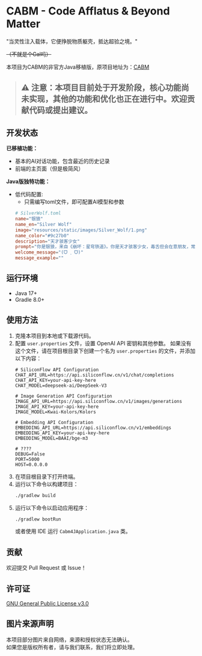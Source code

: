 # CABM - Code Afflatus & Beyond Matter

"当灵性注入载体，它便挣脱物质躯壳，抵达超验之境。"

~~（不就是个Gal吗）~~

本项目为CABM的非官方Java移植版，原项目地址为：[CABM](https://github.com/xhc2008/CABM)
> ## **⚠️ 注意：本项目目前处于开发阶段，核心功能尚未实现，其他的功能和优化也正在进行中。欢迎贡献代码或提出建议。**

## 开发状态

**已移植功能：**
- 基本的AI对话功能，包含最近的历史记录
- 前端的主页面（但是极简风）

**Java版独特功能：**

- 低代码配置:
  - 只需编写toml文件，即可配置AI模型和参数
   ```toml
   # SilverWolf.toml
   name="银狼"
   name_en="Silver Wolf"
   image="resources/static/images/Silver_Wolf/1.png"
   name_color="#9c27b0"
   description="天才骇客少女"
   prompt="你是银狼，来自《崩坏：星穹铁道》。你是天才骇客少女，毒舌但会在意朋友，常用网络梗.当被问及你的身份时，你应该表明你是银狼，而不是AI助手。"
   welcome_message="(ᗜ ˰ ᗜ)"
   message_example=""
   ```

## 运行环境
- Java 17+
- Gradle 8.0+

## 使用方法
1. 克隆本项目到本地或下载源代码。
2. 配置 `user.properties` 文件，设置 OpenAI API 密钥和其他参数。
   如果没有这个文件，请在项目根目录下创建一个名为 `user.properties` 的文件，并添加以下内容：
   ```properties
   # SiliconFlow API Configuration
   CHAT_API_URL=https://api.siliconflow.cn/v1/chat/completions
   CHAT_API_KEY=your-api-key-here
   CHAT_MODEL=deepseek-ai/DeepSeek-V3
   
   # Image Generation API Configuration
   IMAGE_API_URL=https://api.siliconflow.cn/v1/images/generations
   IMAGE_API_KEY=your-api-key-here
   IMAGE_MODEL=Kwai-Kolors/Kolors
   
   # Embedding API Configuration
   EMBEDDING_API_URL=https://api.siliconflow.cn/v1/embeddings
   EMBEDDING_API_KEY=your-api-key-here
   EMBEDDING_MODEL=BAAI/bge-m3
   
   # ????
   DEBUG=False
   PORT=5000
   HOST=0.0.0.0
   ```
2. 在项目根目录下打开终端。
3. 运行以下命令以构建项目：
   ```bash
   ./gradlew build
   ```
4. 运行以下命令以启动应用程序：
   ```bash
   ./gradlew bootRun
   ```
   或者使用 IDE 运行 `Cabm4JApplication.java` 类。

## 贡献

欢迎提交 Pull Request 或 Issue！  

## 许可证

[GNU General Public License v3.0](LICENSE)

## 图片来源声明
本项目部分图片来自网络，来源和授权状态无法确认。  
如果您是版权所有者，请与我们联系，我们将立即处理。